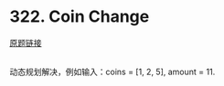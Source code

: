 # 322. Coin Change

[原题链接](https://leetcode.com/problems/coin-change/)

<br>
动态规划解决，例如输入：coins = [1, 2, 5], amount = 11. <br>

